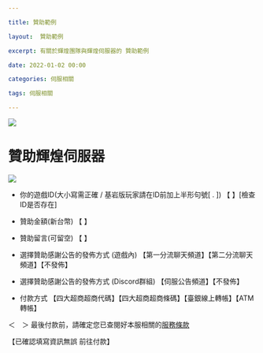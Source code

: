 ```yaml
---

title: 贊助範例

layout:  贊助範例

excerpt: 有關於輝煌團隊與輝煌伺服器的 贊助範例

date: 2022-01-02 00:00

categories: 伺服相關

tags: 伺服相關

---
```



![](https://media.discordapp.net/attachments/596718421966716928/971190210928992267/AddText_05-04-06.36.35.png)

# 贊助輝煌伺服器

![](https://cdn.discordapp.com/attachments/596718421966716928/995552584297353306/AddText_07-10-12.50.04.jpg)

- 你的遊戲ID(大小寫需正確 / 基岩版玩家請在ID前加上半形句號[ . ])
【           】[檢查ID是否存在]

- 贊助金額(新台幣)
【           】

- 贊助留言(可留空)
【           】

- 選擇贊助感謝公告的發佈方式 (遊戲內)
【第一分流聊天頻道】【第二分流聊天頻道】【不發佈】

- 選擇贊助感謝公告的發佈方式 (Discord群組)
【伺服公告頻道】【不發佈】

- 付款方式 
【四大超商超商代碼】【四大超商超商條碼】【臺銀線上轉帳】【ATM轉帳】

＜　＞ 最後付款前，請確定您已查閱好本服相關的<a href="https://www.brilliantw.net/服務條款">服務條款</a>

【已確認填寫資訊無誤 前往付款】
